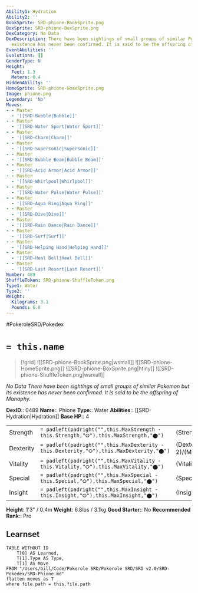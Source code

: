 ```yaml
---
Ability1: Hydration
Ability2: ''
BookSprite: SRD-phione-BookSprite.png
BoxSprite: SRD-phione-BoxSprite.png
DexCategory: No Data
DexDescription: There have been sightings of small groups of similar Pokemon but its
  existence has never been confirmed. It is said to be the offspring of Manaphy.
EventAbilities: ''
Evolutions: []
GenderType: N
Height:
  Feet: 1.3
  Meters: 0.4
HiddenAbility: ''
HomeSprite: SRD-phione-HomeSprite.png
Image: phione.png
Legendary: 'No'
Moves:
- - Master
  - '[[SRD-Bubble|Bubble]]'
- - Master
  - '[[SRD-Water Sport|Water Sport]]'
- - Master
  - '[[SRD-Charm|Charm]]'
- - Master
  - '[[SRD-Supersonic|Supersonic]]'
- - Master
  - '[[SRD-Bubble Beam|Bubble Beam]]'
- - Master
  - '[[SRD-Acid Armor|Acid Armor]]'
- - Master
  - '[[SRD-Whirlpool|Whirlpool]]'
- - Master
  - '[[SRD-Water Pulse|Water Pulse]]'
- - Master
  - '[[SRD-Aqua Ring|Aqua Ring]]'
- - Master
  - '[[SRD-Dive|Dive]]'
- - Master
  - '[[SRD-Rain Dance|Rain Dance]]'
- - Master
  - '[[SRD-Surf|Surf]]'
- - Master
  - '[[SRD-Helping Hand|Helping Hand]]'
- - Master
  - '[[SRD-Heal Bell|Heal Bell]]'
- - Master
  - '[[SRD-Last Resort|Last Resort]]'
Number: 489
ShuffleToken: SRD-phione-ShuffleToken.png
Type1: Water
Type2: ''
Weight:
  Kilograms: 3.1
  Pounds: 6.8
---
```


#PokeroleSRD/Pokedex

# `= this.name`

> [!grid]
> ![[SRD-phione-BookSprite.png|wsmall]]
> ![[SRD-phione-HomeSprite.png]]
> ![[SRD-phione-BoxSprite.png|htiny]]
> ![[SRD-phione-ShuffleToken.png|wsmall]]


*No Data*
*There have been sightings of small groups of similar Pokemon but its existence has never been confirmed. It is said to be the offspring of Manaphy.*

**DexID**:: 0489
**Name**:: Phione
**Type**:: Water
**Abilities**:: [[SRD-Hydration|Hydration]]
**Base HP**:: 4

|           |                                                                                        |                                          |
| --------- | -------------------------------------------------------------------------------------- | ---------------------------------------- |
| Strength  | `= padleft(padright("",this.MaxStrength - this.Strength,"⭘"),this.MaxStrength,"⬤")`    | (Strength::2)/(MaxStrength::5)   |
| Dexterity | `= padleft(padright("",this.MaxDexterity - this.Dexterity,"⭘"),this.MaxDexterity,"⬤")` | (Dexterity:: 2)/(MaxDexterity::5) |
| Vitality  | `= padleft(padright("",this.MaxVitality - this.Vitality,"⭘"),this.MaxVitality,"⬤")`    | (Vitality::2)/(MaxVitality::5)   |
| Special   | `= padleft(padright("",this.MaxSpecial - this.Special,"⭘"),this.MaxSpecial,"⬤")`       | (Special::2)/(MaxSpecial::5)     |
| Insight   | `= padleft(padright("",this.MaxInsight - this.Insight,"⭘"),this.MaxInsight,"⬤")`       | (Insight::2)/(MaxInsight::5)     |

**Height**: 1'3" / 0.4m
**Weight**: 6.8lbs / 3.1kg
**Good Starter**:: No
**Recommended Rank**:: Pro

## Learnset

```dataview
TABLE WITHOUT ID
    T[0] AS Learned,
    T[1].Type AS Type,
    T[1] AS Move
FROM "/Users/bill/Code/Pokerole SRD/Pokerole SRD/SRD v2.0/SRD-Pokedex/SRD-Phione.md"
flatten moves as T
where file.path = this.file.path
```

